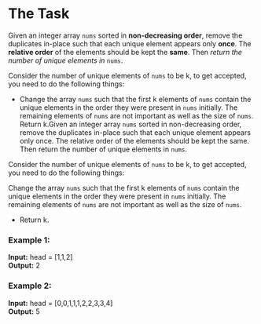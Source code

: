 # The Task

Given an integer array `nums` sorted in **non-decreasing order**, remove the duplicates in-place such that each unique element appears only **once**. The **relative order** of the elements should be kept the **same**. Then _return the number of unique elements in_ `nums`.

Consider the number of unique elements of `nums` to be k, to get accepted, you need to do the following things:

- Change the array `nums` such that the first k elements of `nums` contain the unique elements in the order they were present in `nums` initially. The remaining elements of `nums` are not important as well as the size of `nums`.
Return k.Given an integer array `nums` sorted in non-decreasing order, remove the duplicates in-place such that each unique element appears only once. The relative order of the elements should be kept the same. Then return the number of unique elements in `nums`.

Consider the number of unique elements of `nums` to be k, to get accepted, you need to do the following things:

Change the array `nums` such that the first k elements of `nums` contain the unique elements in the order they were present in `nums` initially. The remaining elements of `nums` are not important as well as the size of `nums`.
- Return k.

### Example 1:

**Input:** head = [1,1,2]  
**Output:** 2

### Example 2:

**Input:** head = [0,0,1,1,1,2,2,3,3,4]  
**Output:** 5
